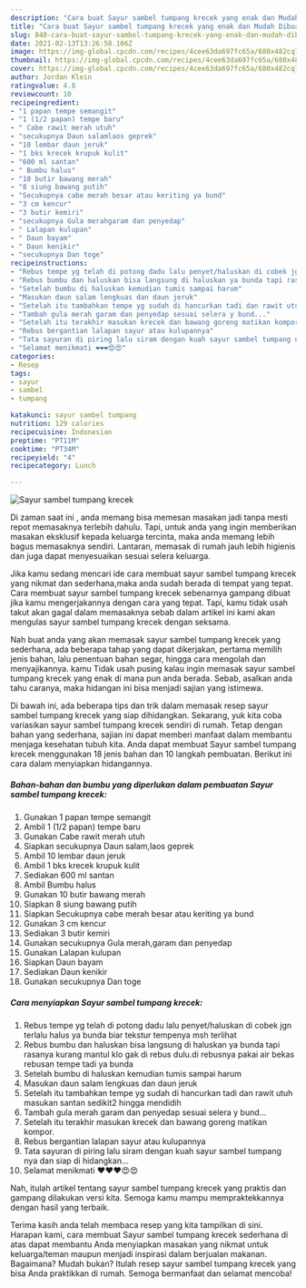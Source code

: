 ```yaml
---
description: "Cara buat Sayur sambel tumpang krecek yang enak dan Mudah Dibuat"
title: "Cara buat Sayur sambel tumpang krecek yang enak dan Mudah Dibuat"
slug: 840-cara-buat-sayur-sambel-tumpang-krecek-yang-enak-dan-mudah-dibuat
date: 2021-02-13T13:26:58.106Z
image: https://img-global.cpcdn.com/recipes/4cee63da697fc65a/680x482cq70/sayur-sambel-tumpang-krecek-foto-resep-utama.jpg
thumbnail: https://img-global.cpcdn.com/recipes/4cee63da697fc65a/680x482cq70/sayur-sambel-tumpang-krecek-foto-resep-utama.jpg
cover: https://img-global.cpcdn.com/recipes/4cee63da697fc65a/680x482cq70/sayur-sambel-tumpang-krecek-foto-resep-utama.jpg
author: Jordan Klein
ratingvalue: 4.8
reviewcount: 10
recipeingredient:
- "1 papan tempe semangit"
- "1 (1/2 papan) tempe baru"
- " Cabe rawit merah utuh"
- "secukupnya Daun salamlaos geprek"
- "10 lembar daun jeruk"
- "1 bks krecek krupuk kulit"
- "600 ml santan"
- " Bumbu halus"
- "10 butir bawang merah"
- "8 siung bawang putih"
- "Secukupnya cabe merah besar atau keriting ya bund"
- "3 cm kencur"
- "3 butir kemiri"
- "secukupnya Gula merahgaram dan penyedap"
- " Lalapan kulupan"
- " Daun bayam"
- " Daun kenikir"
- "secukupnya Dan toge"
recipeinstructions:
- "Rebus tempe yg telah di potong dadu lalu penyet/haluskan di cobek jgn terlalu halus ya bunda biar tekstur tempenya msh terlihat"
- "Rebus bumbu dan haluskan bisa langsung di haluskan ya bunda tapi rasanya kurang mantul klo gak di rebus dulu.di rebusnya pakai air bekas rebusan tempe tadi ya bunda"
- "Setelah bumbu di haluskan kemudian tumis sampai harum"
- "Masukan daun salam lengkuas dan daun jeruk"
- "Setelah itu tambahkan tempe yg sudah di hancurkan tadi dan rawit utuh masukan santan sedikit2 hingga mendidih"
- "Tambah gula merah garam dan penyedap sesuai selera y bund..."
- "Setelah itu terakhir masukan krecek dan bawang goreng matikan kompor."
- "Rebus bergantian lalapan sayur atau kulupannya"
- "Tata sayuran di piring lalu siram dengan kuah sayur sambel tumpang nya dan siap di hidangkan..."
- "Selamat menikmati ❤️❤️❤️😍😍"
categories:
- Resep
tags:
- sayur
- sambel
- tumpang

katakunci: sayur sambel tumpang 
nutrition: 129 calories
recipecuisine: Indonesian
preptime: "PT11M"
cooktime: "PT34M"
recipeyield: "4"
recipecategory: Lunch

---
```



![Sayur sambel tumpang krecek](https://img-global.cpcdn.com/recipes/4cee63da697fc65a/680x482cq70/sayur-sambel-tumpang-krecek-foto-resep-utama.jpg)

Di zaman  saat ini , anda memang bisa memesan masakan jadi tanpa mesti repot memasaknya terlebih dahulu. Tapi, untuk anda yang ingin memberikan masakan eksklusif kepada keluarga tercinta, maka anda memang lebih bagus memasaknya sendiri. Lantaran, memasak di rumah jauh lebih higienis dan juga dapat menyesuaikan sesuai selera keluarga.

Jika kamu sedang mencari ide cara membuat sayur sambel tumpang krecek yang nikmat dan sederhana,maka anda sudah berada di tempat yang tepat. Cara membuat sayur sambel tumpang krecek  sebenarnya gampang dibuat jika kamu mengerjakannya dengan cara yang tepat. Tapi, kamu tidak usah takut akan gagal dalam memasaknya 
sebab dalam artikel ini kami akan mengulas sayur sambel tumpang krecek dengan seksama.  



Nah buat anda yang akan memasak sayur sambel tumpang krecek yang sederhana, ada beberapa tahap yang dapat dikerjakan, pertama memilih jenis bahan, lalu penentuan bahan segar, hingga cara mengolah dan menyajikannya. kamu Tidak usah pusing kalau ingin memasak sayur sambel tumpang krecek yang enak di mana pun anda berada. Sebab, asalkan anda  tahu caranya, maka hidangan ini bisa menjadi sajian yang istimewa.

Di bawah ini, ada beberapa tips dan trik dalam memasak resep sayur sambel tumpang krecek yang siap dihidangkan. Sekarang, yuk kita coba variasikan sayur sambel tumpang krecek sendiri di rumah. Tetap dengan bahan yang sederhana, sajian ini dapat memberi manfaat dalam membantu menjaga kesehatan tubuh kita. Anda dapat membuat Sayur sambel tumpang krecek menggunakan 18 jenis bahan dan 10 langkah pembuatan. Berikut ini cara dalam menyiapkan hidangannya.

<!--inarticleads1-->

##### Bahan-bahan dan bumbu yang diperlukan dalam pembuatan Sayur sambel tumpang krecek:

1. Gunakan 1 papan tempe semangit
1. Ambil 1 (1/2 papan) tempe baru
1. Gunakan  Cabe rawit merah utuh
1. Siapkan secukupnya Daun salam,laos geprek
1. Ambil 10 lembar daun jeruk
1. Ambil 1 bks krecek krupuk kulit
1. Sediakan 600 ml santan
1. Ambil  Bumbu halus
1. Gunakan 10 butir bawang merah
1. Siapkan 8 siung bawang putih
1. Siapkan Secukupnya cabe merah besar atau keriting ya bund
1. Gunakan 3 cm kencur
1. Sediakan 3 butir kemiri
1. Gunakan secukupnya Gula merah,garam dan penyedap
1. Gunakan  Lalapan kulupan
1. Siapkan  Daun bayam
1. Sediakan  Daun kenikir
1. Gunakan secukupnya Dan toge




<!--inarticleads2-->

##### Cara menyiapkan Sayur sambel tumpang krecek:

1. Rebus tempe yg telah di potong dadu lalu penyet/haluskan di cobek jgn terlalu halus ya bunda biar tekstur tempenya msh terlihat
1. Rebus bumbu dan haluskan bisa langsung di haluskan ya bunda tapi rasanya kurang mantul klo gak di rebus dulu.di rebusnya pakai air bekas rebusan tempe tadi ya bunda
1. Setelah bumbu di haluskan kemudian tumis sampai harum
1. Masukan daun salam lengkuas dan daun jeruk
1. Setelah itu tambahkan tempe yg sudah di hancurkan tadi dan rawit utuh masukan santan sedikit2 hingga mendidih
1. Tambah gula merah garam dan penyedap sesuai selera y bund...
1. Setelah itu terakhir masukan krecek dan bawang goreng matikan kompor.
1. Rebus bergantian lalapan sayur atau kulupannya
1. Tata sayuran di piring lalu siram dengan kuah sayur sambel tumpang nya dan siap di hidangkan...
1. Selamat menikmati ❤️❤️❤️😍😍




Nah, itulah artikel tentang  sayur sambel tumpang krecek  yang praktis dan gampang dilakukan versi kita. Semoga kamu mampu mempraktekkannya dengan hasil yang terbaik. 

Terima kasih anda telah membaca resep yang kita tampilkan di sini. Harapan kami, cara membuat  Sayur sambel tumpang krecek sederhana di atas dapat membantu Anda menyiapkan masakan yang nikmat untuk keluarga/teman maupun menjadi inspirasi dalam berjualan makanan. Bagaimana? Mudah bukan? Itulah resep sayur sambel tumpang krecek yang bisa Anda praktikkan di rumah. Semoga bermanfaat dan selamat mencoba!

